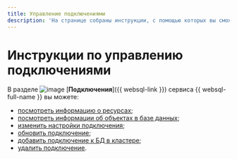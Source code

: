 ```yaml
---
title: Управление подключениями
description: 'На странице собраны инструкции, с помощью которых вы сможете управлять подключениями: создавать подключение к публично доступным БД или кластерам управляемых БД, просматривать информацию о кластере управляемых БД, просматривать информацию о подключении, просматривать информацию о БД, изменять настройки подключения, обновлять подключение, добавлять подключение к кластеру управляемых БД, удалять неиспользуемое подключение.'
---
```


# Инструкции по управлению подключениями

В разделе ![image](../../_assets/console-icons/folder-tree.svg) [**Подключения**]({{ websql-link }}) сервиса {{ websql-full-name }} вы можете:

* [посмотреть информацию о ресурсах](view-resources-info.md);
* [посмотреть информации об объектах в базе данных](view-db-objects-info.md);
* [изменить настройки подключения](change-connection-settings.md);
* [обновить подключение](update-connection.md);
* [добавить подключение к БД в кластере](add-connection-to-db-in-cluster.md);
* [удалить подключение](delete-connection.md).
